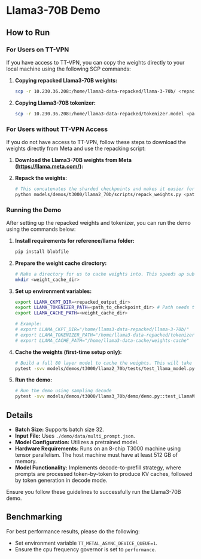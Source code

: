 # Llama3-70B Demo

## How to Run

### For Users on TT-VPN

If you have access to TT-VPN, you can copy the weights directly to your local machine using the following SCP commands:

1. **Copying repacked Llama3-70B weights:**
    ```bash
    scp -r 10.230.36.208:/home/llama3-data-repacked/llama-3-70b/ <repacked_output_dir>
    ```

2. **Copying Llama3-70B tokenizer:**
    ```bash
    scp -r 10.230.36.208:/home/llama3-data-repacked/tokenizer.model <path_to_checkpoint_dir>
    ```

### For Users without TT-VPN Access

If you do not have access to TT-VPN, follow these steps to download the weights directly from Meta and use the repacking script:

1. **Download the Llama3-70B weights from Meta (https://llama.meta.com/):**

2. **Repack the weights:**
    ```bash
    # This concatenates the sharded checkpoints and makes it easier for us to load.
    python models/demos/t3000/llama2_70b/scripts/repack_weights.py <path_to_checkpoint_dir> <repacked_output_dir>
    ```

### Running the Demo

After setting up the repacked weights and tokenizer, you can run the demo using the commands below:

1. **Install requirements for reference/llama folder:**
    ```bash
    pip install blobfile
    ```

2. **Prepare the weight cache directory:**
    ```bash
    # Make a directory for us to cache weights into. This speeds up subsequent runs.
    mkdir <weight_cache_dir>
    ```

3. **Set up environment variables:**
    ```bash
    export LLAMA_CKPT_DIR=<repacked_output_dir>
    export LLAMA_TOKENIZER_PATH=<path_to_checkpoint_dir> # Path needs to include the tokenizer.model file
    export LLAMA_CACHE_PATH=<weight_cache_dir>

    # Example:
    # export LLAMA_CKPT_DIR="/home/llama3-data-repacked/llama-3-70b/"
    # export LLAMA_TOKENIZER_PATH="/home/llama3-data-repacked/tokenizer.model"
    # export LLAMA_CACHE_PATH="/home/llama3-data-cache/weights-cache"
    ```

4. **Cache the weights (first-time setup only):**
    ```bash
    # Build a full 80 layer model to cache the weights. This will take some time.
    pytest -svv models/demos/t3000/llama2_70b/tests/test_llama_model.py::test_LlamaModel_inference[decode-8chip-T3000-80L]
    ```

5. **Run the demo:**
    ```bash
    # Run the demo using sampling decode
    pytest -svv models/demos/t3000/llama3_70b/demo/demo.py::test_LlamaModel_demo[sampling-tt-70b-80L]
    ```

## Details

- **Batch Size:** Supports batch size 32.
- **Input File:** Uses `./demo/data/multi_prompt.json`.
- **Model Configuration:** Utilizes a pretrained model.
- **Hardware Requirements:** Runs on an 8-chip T3000 machine using tensor parallelism. The host machine must have at least 512 GB of memory.
- **Model Functionality:** Implements decode-to-prefill strategy, where prompts are processed token-by-token to produce KV caches, followed by token generation in decode mode.

Ensure you follow these guidelines to successfully run the Llama3-70B demo.

## Benchmarking
For best performance results, please do the following:

- Set environment variable `TT_METAL_ASYNC_DEVICE_QUEUE=1`.
- Ensure the cpu frequency governor is set to `performance`.

